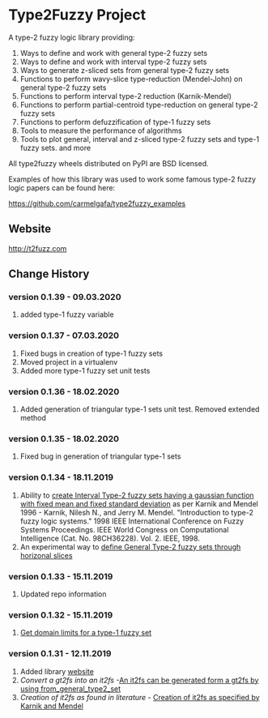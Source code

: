 # Type2Fuzzy Project

A type-2 fuzzy logic library providing:

1. Ways to define and work with general type-2 fuzzy sets
2. Ways to define and work with interval type-2 fuzzy sets
3. Ways to generate z-sliced sets from general type-2 fuzzy sets
4. Functions to perform wavy-slice type-reduction (Mendel-John) on general type-2 fuzzy sets
5. Functions to perform interval type-2 reduction (Karnik-Mendel)
6. Functions to perform partial-centroid type-reduction on general type-2 fuzzy sets
7. Functions to perform defuzzification of type-1 fuzzy sets
7. Tools to measure the performance of algorithms
8. Tools to plot general, interval and z-sliced type-2 fuzzy sets and type-1 fuzzy sets.
and more

All type2fuzzy wheels distributed on PyPI are BSD licensed.

Examples of how this library was used to work some famous type-2 fuzzy logic papers can be found here:

https://github.com/carmelgafa/type2fuzzy_examples


## Website

http://t2fuzz.com

## Change History

### version 0.1.39 - 09.03.2020
1. added type-1 fuzzy variable

### version 0.1.37 - 07.03.2020

1. Fixed bugs in creation of type-1 fuzzy sets
2. Moved project in a virtualenv
3. Added more type-1 fuzzy set unit tests

### version 0.1.36 - 18.02.2020

1. Added generation of triangular type-1 sets unit test. Removed extended method

### version 0.1.35 - 18.02.2020

1. Fixed bug in generation of triangular type-1 sets

### version 0.1.34 - 18.11.2019

1. Ability to [create Interval Type-2 fuzzy sets having a gaussian function with fixed mean and fixed standard deviation](http://t2fuzz.com/type2fuzzy/membership/generate_it2fs.html) as per Karnik and Mendel 1996 - Karnik, Nilesh N., and Jerry M. Mendel. "Introduction to type-2 fuzzy logic systems." 1998 IEEE International Conference on Fuzzy Systems Proceedings. IEEE World Congress on Computational Intelligence (Cat. No. 98CH36228). Vol. 2. IEEE, 1998.
2. An experimental way to [define General Type-2 fuzzy sets through horizonal slices](http://t2fuzz.com/membership/type2fuzzy/generate_gt2mf.html)

### version 0.1.33 - 15.11.2019

1. Updated repo information

### version 0.1.32 - 15.11.2019

1. [Get domain limits for a type-1 fuzzy set](http://t2fuzz.com/type2fuzzy/membership/type1fuzzyset.html#type2fuzzy.membership.type1fuzzyset.Type1FuzzySet.domain_limits)

### version 0.1.31 - 12.11.2019

1. Added library [website](http://t2fuzz.com)
2. *Convert a gt2fs into an it2fs* -[An it2fs can be generated form a gt2fs by using from_general_type2_set](http://t2fuzz.com/type2fuzzy/membership/intervaltype2fuzzyset.html#type2fuzzy.membership.intervaltype2fuzzyset.IntervalType2FuzzySet.from_general_type2_set)
3. *Creation of it2fs as found in literature* - [Creation of it2fs as specified by Karnik and Mendel](http://t2fuzz.com/type2fuzzy/membership/generate_it2fs.html)
